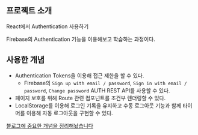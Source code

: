 ## 프로젝트 소개

React에서 Authentication 사용하기

Firebase의 Authentication 기능을 이용해보고 학습하는 과정이다.

## 사용한 개념

- Authentication Tokens을 이용해 접근 제한을 할 수 있다.
  - Firebase의 `Sign up with email / password`, `Sign in with email / password`, `Change password` AUTH REST API를 사용할 수 있다.
- 페이지 보호를 위해 Route 관련 컴포넌트를 조건부 렌더링할 수 있다.
- LocalStorage를 이용해 로그인 기록을 유지하고 수동 로그아웃 기능과 함께 타이머를 이용해 자동 로그아웃을 구현할 수 있다.

[블로그에 중요한 개념을 정리해놨습니다](https://jhan117.github.io/react/react-learn17/)
